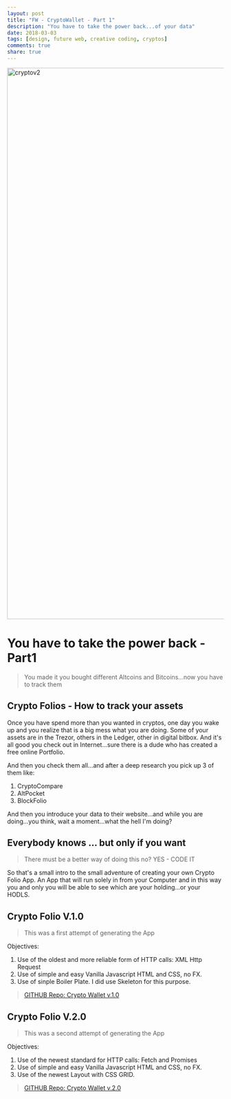 ```yaml
---
layout: post
title: "FW - CryptoWallet - Part 1"
description: "You have to take the power back...of your data"
date: 2018-03-03
tags: [design, future web, creative coding, cryptos]
comments: true
share: true
---
```


<img width="1280" alt="cryptov2" src="https://user-images.githubusercontent.com/17754060/36936396-062eb30a-1ed3-11e8-8a86-f4af3a0c4add.png">

# You have to take the power back - Part1

> You made it you bought different Altcoins and Bitcoins...now you have to track them

## Crypto Folios - How to track your assets

Once you have spend more than you wanted in cryptos, one day you wake up and you realize that is a big mess what you are doing. Some of your assets are in the Trezor, others in the Ledger, other in digital bitbox. And it's all good you check out in Internet...sure there is a dude who has created a free online Portfolio.

And then you check them all...and after a deep research you pick up 3 of them like:
1. CryptoCompare
2. AltPocket
3. BlockFolio

And then you introduce your data to their website...and while you are doing...you think, wait a moment...what the hell I'm doing?

## Everybody knows ... but only if you want

> There must be a better way of doing this no? YES - CODE IT

So that's a small intro to the small adventure of creating your own Crypto Folio App.
An App that will run solely in from your Computer and in this way you and only you will be able to see which are your holding...or your HODLS.

## Crypto Folio V.1.0

> This was a first attempt of generating the App

Objectives:

1. Use of the oldest and more reliable form of HTTP calls: XML Http Request
2. Use of simple and easy Vanilla Javascript HTML and CSS, no FX.
3. Use of sinple Boiler Plate. I did use Skeleton for this purpose.

> [GITHUB Repo: Crypto Wallet v.1.0](https://github.com/bernatferragut/Cryptos-VanillaJS)

## Crypto Folio V.2.0

> This was a second attempt of generating the App

Objectives:

1. Use of the newest standard for HTTP calls: Fetch and Promises
2. Use of simple and easy Vanilla Javascript HTML and CSS, no FX.
3. Use of the newest Layout with CSS GRID.

> [GITHUB Repo: Crypto Wallet v.2.0](https://github.com/bernatferragut/Cryptos-VanillaJS)
